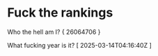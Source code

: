 # Fuck the rankings

Who the hell am I?
{ 26064706 }

What fucking year is it?
[ 2025-03-14T04:16:40Z ]
